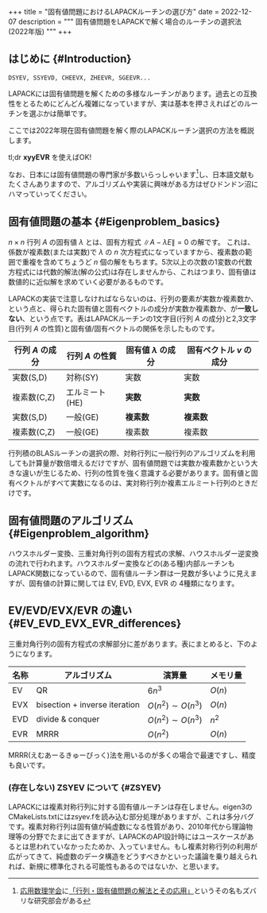 +++
title = "固有値問題におけるLAPACKルーチンの選び方"
date = 2022-12-07
description = """
固有値問題をLAPACKで解く場合のルーチンの選択法(2022年版)
"""
+++

## はじめに {#Introduction}

```FORTRAN
DSYEV, SSYEVD, CHEEVX, ZHEEVR, SGEEVR...
```

LAPACKには固有値問題を解くための多様なルーチンがあります。過去との互換性をとるためにどんどん複雑になっていますが、実は基本を押さえればどのルーチンを選ぶかは簡単です。

ここでは2022年現在固有値問題を解く際のLAPACKルーチン選択の方法を概説します。

tl;dr **xyyEVR** を使えばOK!

なお、日本には固有値問題の専門家が多数いらっしゃいます[^1]し、日本語文献もたくさんありますので、アルゴリズムや実装に興味がある方はぜひドンドン沼にハマっていってください。

[^1]: [応用数理学会](https://jsiam.org/)に[「行列・固有値問題の解法とその応用」](https://na.cs.tsukuba.ac.jp/mepa/)というその名もズバリな研究部会がある

## 固有値問題の基本 {#Eigenproblem_basics}

$n \times n$ 行列 $A$ の固有値 $\lambda$ とは、固有方程式 $\| A - \lambda E \| = 0$ の解です。
これは、係数が複素数(または実数)で $\lambda$ の $n$ 次方程式になっていますから、複素数の範囲で重複を含めてちょうど $n$ 個の解をもちます。5次以上の次数の1変数の代数方程式には代数的解法(解の公式)は存在しませんから、これはつまり、固有値は数値的に近似解を求めていく必要があるものです。

LAPACKの実装で注意しなければならないのは、行列の要素が実数か複素数か、という点と、得られた固有値と固有ベクトルの成分が実数か複素数か、が**一致しない**、という点です。表はLAPACKルーチンの1文字目(行列 $A$ の成分)と2,3文字目(行列 $A$ の性質)と固有値/固有ベクトルの関係を示したものです。

| 行列 $A$ の成分 | 行列 $A$ の性質 | 固有値 $\lambda$ の成分 | 固有ベクトル $v$ の成分 |
| ----------- | -------------- | ------ | ------ |
| 実数(S,D)   | 対称(SY)       | 実数   | 実数   |
| 複素数(C,Z) | エルミート(HE) | **実数** | **実数**   |
| 実数(S,D)   | 一般(GE)       | **複素数** | **複素数** |
| 複素数(C,Z) | 一般(GE)       | 複素数 | 複素数 |

行列積のBLASルーチンの選択の際、対称行列に一般行列のアルゴリズムを利用しても計算量が数倍増えるだけですが、固有値問題では実数か複素数かという大きな違いが生じるため、行列の性質を強く意識する必要があります。固有値と固有ベクトルがすべて実数になるのは、実対称行列か複素エルミート行列のときだけです。

## 固有値問題のアルゴリズム {#Eigenproblem_algorithm}

ハウスホルダー変換、三重対角行列の固有方程式の求解、ハウスホルダー逆変換の流れで行われます。ハウスホルダー変換などの(ある種)内部ルーチンもLAPACK関数になっているので、固有値ルーチン群は一見数が多いように見えますが、固有値の計算に関しては EV, EVD, EVX, EVR の 4種類になります。

## EV/EVD/EVX/EVR の違い {#EV_EVD_EVX_EVR_differences}

三重対角行列の固有方程式の求解部分に差があります。表にまとめると、下のようになります。

| 名称 | アルゴリズム | 演算量 | メモリ量 |
| ---- | ------------ | ------ | -------- |
| EV   | QR           | $6n^3$ | $O(n)$   |
| EVX  | bisection + inverse iteration | $O(n^2) \sim O(n^3)$ | $O(n)$ |
| EVD  | divide & conquer | $O(n^2) \sim O(n^3)$ | $n^2$ |
| EVR  | MRRR         | $O(n^2)$ | $O(n)$ |

MRRR(えむあーるきゅーびっく)法を用いるのが多くの場合で最速ですし、精度も良いです。

### (存在しない) ZSYEV について {#ZSYEV}

LAPACKには複素対称行列に対する固有値ルーチンは存在しません。eigen3のCMakeLists.txtにはzsyev.fを読み込む部分処理がありますが、これは多分バグです。複素対称行列は固有値が純虚数になる性質があり、2010年代から理論物理等の分野でたまに出てきますが、LAPACKのAPI設計時にはユースケースがあるとは思われていなかったためか、入っていません。もし複素対称行列の利用が広がってきて、純虚数のデータ構造をどうすべきかといった議論を乗り越えられれば、新規に標準化される可能性もあるのではないか、と思います。
